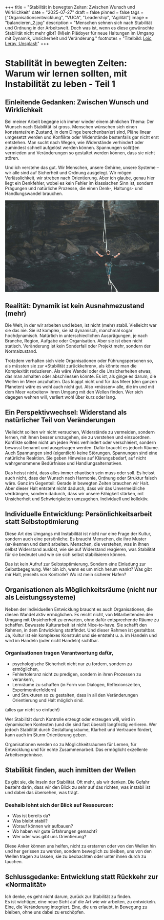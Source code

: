 +++
title = "Stabilität in bewegten Zeiten: Zwischen Wunsch und Wirklichkeit"
date = "2025-07-27"
draft = false
pinned = false
tags = ["Organisationsentwicklung", "VUCA", "Leadership", "Agilität"]
image = "balancieren_2.jpg"
description = "Menschen sehnen sich nach Stabilität und Ordnung in der Arbeitswelt. Doch was ist, wenn es diese gewünschte Stabilität nicht mehr gibt? (M)ein Plädoyer für neue Haltungen im Umgang mit Dynamik, Unsicherheit und Veränderung."
footnotes = "Titelbild: [Loic Leray, Unsplash](https://unsplash.com/de/@loicleray)"
+++
# Stabilität in bewegten Zeiten: Warum wir lernen sollten, mit Instabilität zu leben - Teil 1

## Einleitende Gedanken: Zwischen Wunsch und Wirklichkeit

Bei meiner Arbeit begegne ich immer wieder einem ähnlichen Thema: Der Wunsch nach Stabilität ist gross. Menschen wünschen sich einen konstante(re)n Zustand, in dem Dinge berechenbar(er) sind, Pläne linear umgesetzt werden und Konflikte oder Widerstände bestenfalls gar nicht erst entstehen. Man sucht nach Wegen, wie Widerstände verhindert oder zumindest schnell aufgelöst werden können. Spannungen soll(t)en vermieden und Veränderungen so gestaltet werden können, dass sie nicht stören. 

Und ich verstehe das gut. Wir Menschen, unsere Gehirne, unsere Systeme – wir alle sind auf Sicherheit und Ordnung ausgelegt. Wir mögen Verlässlichkeit, wir streben nach Orientierung. Aber ich glaube, genau hier liegt ein Denkfehler, wobei es kein Fehler im klassischen Sinn ist, sondern Prägungen und natürliche Prozesse, die einen Denk-, Haltungs- und Handlungswandel brauchen. 

![](balancieren_2.jpg)

## Realität: Dynamik ist kein Ausnahmezustand (mehr)

Die Welt, in der wir arbeiten und leben, ist nicht (mehr) stabil. Vielleicht war sie das nie. Sie ist komplex, sie ist dynamisch, manchmal sogar hochdynamisch. Natürlich in unterschiedlichen Ausprägungen, je nach Branche, Region, Aufgabe oder Organisation. Aber sie ist eben nicht statisch. Veränderung ist kein Sonderfall oder Projekt mehr, sondern der Normalzustand. 

Trotzdem verhalten sich viele Organisationen oder Führungspersonen so, als müssten sie zur «Stabilität zurückkehren», als könnte man die Komplexität reduzieren. Als wäre Wandel oder die Unsicherheiten etwas, das man anhalten oder abschliessen könnte. Es ist, als ginge es darum, die Wellen im Meer anzuhalten. Das klappt nicht und für das Meer (den ganzen Planeten) wäre es wohl auch nicht gut. Also «müssen» alle, die im und mit dem Meer «arbeiten» ihren Umgang mit den Wellen finden. Wer sich dagegen wehren will, verliert wohl über kurz oder lang. 

## Ein Perspektivwechsel: Widerstand als natürlicher Teil von Veränderungen

Vielleicht sollten wir nicht versuchen, Widerstände zu vermeiden, sondern lernen, mit ihnen besser umzugehen, sie zu verstehen und einzuordnen. Konflikte sollten nicht um jeden Preis verhindert oder verschleiert, sondern bewusst benannt und ausgetragen werden. Dafür braucht es jedoch Räume. Auch Spannungen sind (eigentlich) keine Störungen. Spannungen sind eine natürliche Reaktion. Sie geben Hinweise auf Klärungsbedarf, auf nicht wahrgenommene Bedürfnisse und Handlungsalternativen. 

Das heisst nicht, dass alles immer chaotisch sein muss oder soll. Es heisst auch nicht, dass der Wunsch nach Harmonie, Ordnung oder Struktur falsch wäre. Ganz im Gegenteil: Gerade in bewegten Zeiten brauchen wir Halt. Aber dieser Halt entsteht nicht dadurch, dass wir das Unvermeidliche verdrängen, sondern dadurch, dass wir unsere Fähigkeit stärken, mit Unsicherheit und Schwierigkeiten umzugehen. Individuell und kollektiv.

## Individuelle Entwicklung: Persönlichkeitsarbeit statt Selbstoptimierung

Diese Art des Umgangs mit Instabilität ist nicht nur eine Frage der Kultur, sondern auch eine persönliche. Es braucht Menschen, die ihre Muster (er-)kennen und damit arbeiten. Menschen, die verstehen, was in ihnen selbst Widerstand auslöst, wie sie auf Widerstand reagieren, was Stabilität für sie bedeutet und wie sie sich selbst stabilisieren können. 

Das ist kein Aufruf zur Selbstoptimierung. Sondern eine Einladung zur Selbstbegegnung. Wer bin ich, wenn es um mich herum wankt? Was gibt mir Halt, jenseits von Kontrolle? Wo ist mein sicherer Hafen?

## Organisationen als Möglichkeitsräume (nicht nur als Leistungssysteme)

Neben der individuellen Entwicklung braucht es auch Organisationen, die diesen Wandel aktiv ermöglichen. Es reicht nicht, von Mitarbeitenden den Umgang mit Unsicherheit zu erwarten, ohne dafür entsprechende Räume zu schaffen. Bewusste Kulturarbeit ist nicht Nice-to-have. Sie schafft den Rahmen, in dem Entwicklung stattfindet. Und dieser Rahmen ist gestaltbar. Ja, Kultur ist ein komplexes Konstrukt und sie entsteht u. a. im Handeln und wird im Handeln (oder nicht Handeln) sichtbar. 

### Organisationen tragen Verantwortung dafür,

* psychologische Sicherheit nicht nur zu fordern, sondern zu ermöglichen,
* Fehlertoleranz nicht zu predigen, sondern in ihren Prozessen zu verankern,
* Lernräume zu schaffen (in Form von Dialogen, Reflexionszeiten, Experimentierfeldern)
* und Strukturen so zu gestalten, dass in all den Veränderungen Orientierung und Halt möglich sind.

(alles gar nicht so einfach!)

Wer Stabilität durch Kontrolle erzeugt oder erzeugen will, wird in dynamischen Kontexten (und die sind fast überall) langfristig verlieren. Wer jedoch Stabilität durch Gestaltungsräume, Klarheit und Vertrauen fördert, kann auch im Sturm Orientierung geben.

Organisationen werden so zu Möglichkeitsräumen für Lernen, für Entwicklung und für echte Zusammenarbeit. Das ermöglicht exzellente Arbeitsergebnisse.

## Stabilität finden, auch inmitten der Wellen

Es gibt sie, die Inseln der Stabilität. Oft mehr, als wir denken. Die Gefahr besteht darin, dass wir den Blick zu sehr auf das richten, was instabil ist und dabei das übersehen, was trägt.

### Deshalb lohnt sich der Blick auf Ressourcen:

* Was ist bereits da?
* Was bleibt stabil?
* Worauf können wir aufbauen?
* Wo haben wir gute Erfahrungen gemacht?
* Wer oder was gibt uns Orientierung?

Diese Anker können uns helfen, nicht zu erstarren oder von den Wellen hin und her gerissen zu werden, sondern beweglich zu bleiben, uns von den Wellen tragen zu lassen, sie zu beobachten oder unter ihnen durch zu tauchen.

## Schlussgedanke: Entwicklung statt Rückkehr zur «Normalität» 

Ich denke, es geht nicht darum, zurück zur Stabilität zu finden.\
Es ist wichtiger, eine neue Sicht auf die Art wie wir arbeiten, zu entwickeln. Eine, die Veränderung integriert. Eine, die uns erlaubt, in Bewegung zu bleiben, ohne uns dabei zu erschöpfen.